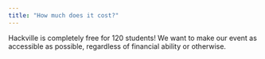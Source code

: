 ```yaml
---
title: "How much does it cost?"
---
```

Hackville is completely free for 120 students! We want to make our event as accessible as possible, regardless of financial ability or otherwise.